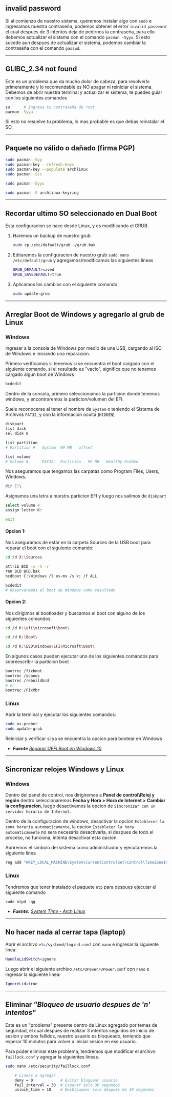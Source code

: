 ## invalid password

Si al comienzo de nuestro sistema, queremos instalar algo con `sudo` e ingresamos nuestra contraseña, podemos obtener el error `invalid password` el cual despues de 3 intentos deja de pedirnos la contraseña, para ello debemos actualizar el sistema con el comando `pacman -Syyu`.
Si esto sucede aun despues de actualizar el sistema, podemos cambiar la contraseña con el comando `passwd`.


---
## GLIBC_2.34 not found

Este es un problema que da mucho dolor de cabeza, para resolverlo primeramente y lo recomendable es NO apagar ni reiniciar el sistema.
Debemos de abrir nuestra terminal y actualizar el sistema, te puedes guiar con los siguientes comandos

```bash
su		# Ingresa tu contraseña de root
pacman -Syyu
```

Si esto no resuelve tu problema, lo mas probable es que debas reinstalar el SO.


---
## Paquete no válido o dañado (firma PGP)

```sh
sudo pacman -Syy
sudo pacman-key --refresh-keys
sudo pacman-key --populate archlinux
sudo pacman -Scc

sudo pacman -Syyu

sudo pacman -S archlinux-keyring
```


---
## Recordar ultimo SO seleccionado en Dual Boot

Esta configuracion se hace desde Linux, y es modificando el GRUB.

1. Haremos un backup de nuestro grub

   ```bash
   sudo cp /etc/default/grub ~/grub.bak
   ```

2. Editaremos la configuracion de nuestro grub `sudo nano /etc/default/grub` y agregamos/modificamos las siguientes lineas

    ```bash
    GRUB_DEFAULT=saved
    GRUB_SAVEDEFAULT=true
    ```

3. Aplicamos los cambios con el siguiente comando

    ```bash
    sudo update-grub
    ```


---

## Arreglar Boot de Windows y agregarlo al grub de Linux

### Windows

Ingresar a la consola de Windows por medio de una USB, cargando al ISO de Windows e iniciando una reparacion.

Primero verificamos si tenemos si se encuentra el boot cargado con el siguiente comando, si el resultado es "vacio", significa que no tenemos cargado algun boot de Windows

```sh
bcdedit
```

Dentro de la consola, primero seleccionamos la particion donde tenemos windows, y encontraremos la particion/volumen del EFI.

Suele reconocerse al tener el nombre de `System` o teniendo el Sistema de Archivos `FAT32`, y con la informacion oculta (`HIDDEN`)

```sh
diskpart
list disk
sel disk 0

list partition
# Partition #   System  99 MB   offset

list volume
# Volume #      FAT32   Partition   99 MB   Healthy Hidden
```

Nos aseguramos que tengamos las carpatas como Program Files, Users, Windows.

```sh
dir C:\
```

Asignamos una letra a nuestra particion EFI y luego nos salimos de `diskpart`

```sh
select volume #
assign letter K:

exit
```

#### Opcion 1:

Nos aseguramos de estar en la carpeta Sources de la USB boot para reparar el boot con el siguiente comando:

```sh
cd /d X:\Sources

attrib BCD -s -h -r
ren BCD BCD.bak
bcdboot C:\Windows /l es-mx /s k: /f ALL

bcdedit
# Observaremos el boot de Windows como resultado
```

#### Opcion 2:

Nos dirigimos al bootloader y buscamos el boot con alguno de los siguientes comandos:

```sh
cd /d K:\efi\microsoft\boot\

cd /d K:\Boot\

cd /d K:\ESD\Windows\EFI\Microsft\Boot\
```

En algunos casos pueden ejecutar uno de los siguientes comandos para sobreescribir la particion boot

```sh
bootrec /fixboot
bootrec /scanos
bootrec /rebuildbcd
# or
bootrec /FixMbr
```


### Linux

Abrir la terminal y ejecutar los siguientes comandos:

```sh
sudo os-prober
sudo update-grub
```

Reiniciar y verificar si ya se encuentra la opcion para bootear en Windows

- _**Fuente** [Reparar UEFI Boot en Windows 10](https://woshub.com/how-to-repair-uefi-bootloader-in-windows-8/)_


---
## Sincronizar relojes Windows y Linux

### Windows

Dentro del panel de control, nos dirigiremos a **Panel de control\Reloj y región** dentro seleccionaremos **Fecha y Hora > Hora de Internet > Cambiar la configuracion**, luego desactivamos la opcion de `Sincronizar con un servidor horario de Internet`.

Dentro de la configuracion de windows, desactivar la opcion `Establecer la zona horaria automaticamente`, la opcion `Establecer la hora automaticamente` no sera necesaria desactivarla, si despues de todo el proceso, no funciona, intenta desactivar esta opcion.

Abriremos el simbolo del sistema como administrador y ejecutaremos la siguiente linea

```bash
reg add "HKEY_LOCAL_MACHINE\System\CurrentControlSet\Control\TimeZoneInformation" /v RealTimeIsUniversal /d 1 /t REG_DWORD /f
```


### Linux

Tendremos que tener instalado el paquete `ntp` para despues ejecutar el siguiente comando

```
sudo ntpd -qg
```

- _**Fuente:** [System Time - Arch Linux](https://wiki.archlinux.org/title/System_time)_


---
## No hacer nada al cerrar tapa (laptop)

Abrir el archivo `etc/systemd/logind.conf` con `nano` e ingresar la siguiente linea:
```bash
HandleLidSwitch=ignore
```

Luego abrir el siguiente archivo `/etc/UPower/UPower.conf` con `nano` e ingresar la siguiente linea:
```bash
IgnoreLid=true
```


---
## Eliminar _"Bloqueo de usuario despues de 'n' intentos"_

Este es un "problema" presente dentro de Linux agregado por temas de seguridad, el cual despues de realizar 3 intentos seguidos de inicio de sesion y ambos fallidos, nuestro usuario es bloqueado, teniendo que esperar 10 minutos para volver a iniciar sesion en ese usuario.

Para poder eliminar este problema, tendremos que modificar el archivo `faillock.conf` y agregar la siguientes lineas.

```bash
sudo nano /etc/security/faillock.conf

    # Lineas a agregar
    deny = 0            # Evitar bloquear usuario
    fail_interval = 30  # Esperar solo 30 segundos
    unlock_time = 10    # Desbloquear solo despues de 10 segundos
```
